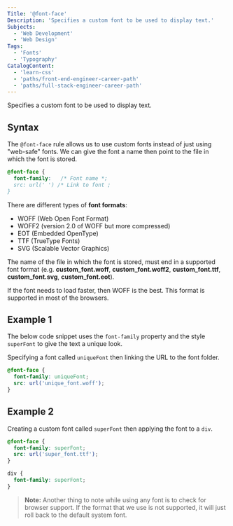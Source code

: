 ```yaml
---
Title: '@font-face'
Description: 'Specifies a custom font to be used to display text.'
Subjects:
  - 'Web Development'
  - 'Web Design'
Tags:
  - 'Fonts'
  - 'Typography'
CatalogContent:
  - 'learn-css'
  - 'paths/front-end-engineer-career-path'
  - 'paths/full-stack-engineer-career-path'
---
```


Specifies a custom font to be used to display text.

## Syntax

The `@font-face` rule allows us to use custom fonts instead of just using "web-safe" fonts. We can give the font a name then point to the file in which the font is stored.

```css
@font-face {
  font-family:   /* Font name *;
  src: url(' ') /* Link to font ;
}
```

There are different types of **font formats**:

- WOFF (Web Open Font Format)
- WOFF2 (version 2.0 of WOFF but more compressed)
- EOT (Embedded OpenType)
- TTF (TrueType Fonts)
- SVG (Scalable Vector Graphics)

The name of the file in which the font is stored, must end in a supported font format (e.g. **custom_font.woff**, **custom_font.woff2**, **custom_font.ttf**, **custom_font.svg**, **custom_font.eot**).

If the font needs to load faster, then WOFF is the best. This format is supported in most of the browsers.

## Example 1

The below code snippet uses the `font-family` property and the style `superFont` to give the text a unique look.

Specifying a font called `uniqueFont` then linking the URL to the font folder.

```css
@font-face {
  font-family: uniqueFont;
  src: url('unique_font.woff');
}
```

## Example 2

Creating a custom font called `superFont` then applying the font to a `div`.

```css
@font-face {
  font-family: superFont;
  src: url('super_font.ttf');
}

div {
  font-family: superFont;
}
```

> **Note:** Another thing to note while using any font is to check for browser support. If the format that we use is not supported, it will just roll back to the default system font.

